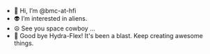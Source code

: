- 😬 Hi, I’m @bmc-at-hfi
- 👽 I’m interested in aliens. 
- ☮️ See you space cowboy ...
- 👋 Good bye Hydra-Flex! It's been a blast. Keep creating awesome things.
<!---
bmc-at-hfi/bmc-at-hfi is a ✨ special ✨ repository because its `README.md` (this file) appears on your GitHub profile.
You can click the Preview link to take a look at your changes.
--->
